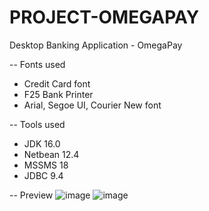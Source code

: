# PROJECT-OMEGAPAY
Desktop Banking Application - OmegaPay

-- Fonts used
- Credit Card font
- F25 Bank Printer
- Arial, Segoe UI, Courier New font

-- Tools used
- JDK 16.0
- Netbean 12.4
- MSSMS 18
- JDBC 9.4

-- Preview
![image](https://user-images.githubusercontent.com/52403567/141645891-daeffb99-3b56-412b-a3c2-c297a1e57b7d.png)
![image](https://user-images.githubusercontent.com/52403567/141645878-56ad0a89-0894-41c6-861d-06ccae7a733c.png)


